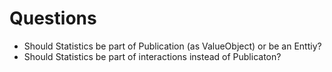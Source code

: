 # Questions

- Should Statistics be part of Publication (as ValueObject) or be an Enttiy?
- Should Statistics be part of interactions instead of Publicaton?
